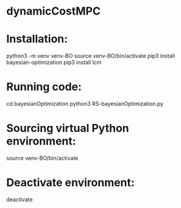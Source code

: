 # dynamicCostMPC

# Installation:
python3 -m venv venv-BO
source venv-BO/bin/activate
pip3 install bayesian-optimization
pip3 install lcm

# Running code:
cd bayesianOptimization
python3 RS-bayesianOptimization.py

# Sourcing virtual Python environment:
source venv-BO/bin/activate

# Deactivate environment:
deactivate


